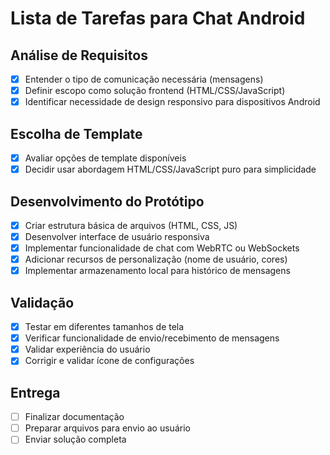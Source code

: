 # Lista de Tarefas para Chat Android

## Análise de Requisitos
- [x] Entender o tipo de comunicação necessária (mensagens)
- [x] Definir escopo como solução frontend (HTML/CSS/JavaScript)
- [x] Identificar necessidade de design responsivo para dispositivos Android

## Escolha de Template
- [x] Avaliar opções de template disponíveis
- [x] Decidir usar abordagem HTML/CSS/JavaScript puro para simplicidade

## Desenvolvimento do Protótipo
- [x] Criar estrutura básica de arquivos (HTML, CSS, JS)
- [x] Desenvolver interface de usuário responsiva
- [x] Implementar funcionalidade de chat com WebRTC ou WebSockets
- [x] Adicionar recursos de personalização (nome de usuário, cores)
- [x] Implementar armazenamento local para histórico de mensagens

## Validação
- [x] Testar em diferentes tamanhos de tela
- [x] Verificar funcionalidade de envio/recebimento de mensagens
- [x] Validar experiência do usuário
- [x] Corrigir e validar ícone de configurações

## Entrega
- [ ] Finalizar documentação
- [ ] Preparar arquivos para envio ao usuário
- [ ] Enviar solução completa

